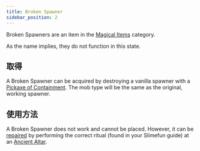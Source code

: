 ```yaml
---
title: Broken Spawner
sidebar_position: 2
---
```


Broken Spawners are an item in the [Magical Items](Magical-Items.md) category.

As the name implies, they do not function in this state.

## 取得

A Broken Spawner can be acquired by destroying a vanilla spawner with a [Pickaxe of Containment](../Tools/Pickaxe-of-Containment.md). The mob type will be the same as the original, working spawner.

## 使用方法

A Broken Spawner does not work and cannot be placed. However, it can be [repaired](../Magical-Gadgets/Reinforced-Spawner.md) by performing the correct ritual (found in your Slimefun guide) at an [Ancient Altar](../Magical-Gadgets/Ancient-Altar.md).
